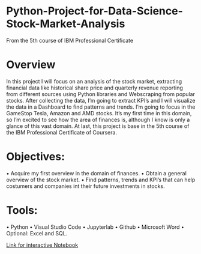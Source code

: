 # Python-Project-for-Data-Science-Stock-Market-Analysis
From the 5th course of IBM Professional Certificate

# Overview
In this project I will focus on an analysis of the stock market, extracting financial data like historical share price and quarterly revenue reporting from different sources using Python libraries and Webscraping from popular stocks. After collecting the data, I’m going to extract KPI’s and I will visualize the data in a Dashboard to find patterns and trends. I’m going to focus in the GameStop Tesla, Amazon and AMD stocks.
It’s my first time in this domain, so I’m excited to see how the area of finances is, although I know is only a glance of this vast domain.
At last, this project is base in the 5th course of the IBM Professional Certificate of Coursera.

# Objectives:
•	Acquire my first overview in the domain of finances.
•	Obtain a general overview of the stock market.
•	Find patterns, trends and KPI’s that can help costumers and companies int their future investments in stocks.

# Tools:
•	Python
•	Visual Studio Code
•	Jupyterlab
•	Github
•	Microsoft Word
•	Optional: Excel and SQL.


[Link for interactive Notebook](https://nbviewer.jupyter.org/github/JulioCMR/Project-Pyton-Project-for-Data-Science-Stock-Market-Analysis/blob/284be027d57bbff5744843302948607927ba211d/Final%20Project/3-Final%20Assignment_Extracting_Visualization.ipynb) 
